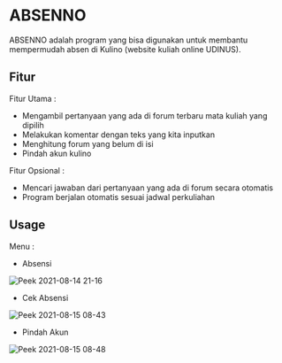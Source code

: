 # ABSENNO

ABSENNO adalah program yang bisa digunakan untuk membantu mempermudah absen di Kulino (website kuliah online UDINUS).

## Fitur

Fitur Utama : 
* Mengambil pertanyaan yang ada di forum terbaru mata kuliah yang dipilih
* Melakukan komentar dengan teks yang kita inputkan
* Menghitung forum yang belum di isi
* Pindah akun kulino

Fitur Opsional :

* Mencari jawaban dari pertanyaan yang ada di forum secara otomatis
* Program berjalan otomatis sesuai jadwal perkuliahan


## Usage

Menu :

* Absensi


![Peek 2021-08-14 21-16](https://user-images.githubusercontent.com/76572359/129449518-854dc354-85da-4132-a291-4398de7e4ac2.gif)


* Cek Absensi


![Peek 2021-08-15 08-43](https://user-images.githubusercontent.com/76572359/129464332-0fc09c9b-d215-4788-8bbc-8143bbc46b8f.gif)


* Pindah Akun


![Peek 2021-08-15 08-48](https://user-images.githubusercontent.com/76572359/129464408-f6a1de0c-3a35-43aa-b5ee-bf896465d19e.gif)

